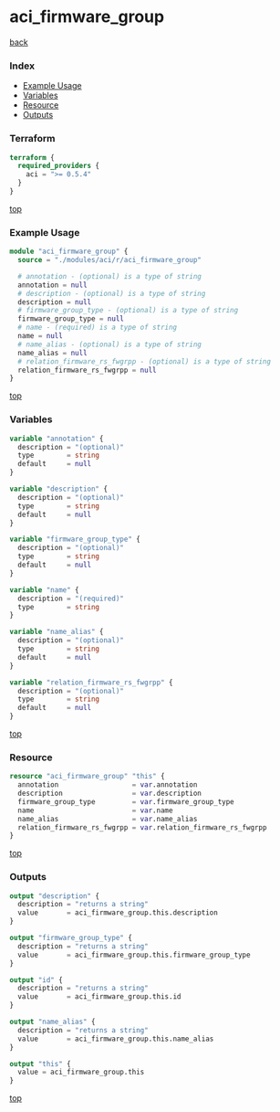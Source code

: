 # aci_firmware_group

[back](../aci.md)

### Index

- [Example Usage](#example-usage)
- [Variables](#variables)
- [Resource](#resource)
- [Outputs](#outputs)

### Terraform

```terraform
terraform {
  required_providers {
    aci = ">= 0.5.4"
  }
}
```

[top](#index)

### Example Usage

```terraform
module "aci_firmware_group" {
  source = "./modules/aci/r/aci_firmware_group"

  # annotation - (optional) is a type of string
  annotation = null
  # description - (optional) is a type of string
  description = null
  # firmware_group_type - (optional) is a type of string
  firmware_group_type = null
  # name - (required) is a type of string
  name = null
  # name_alias - (optional) is a type of string
  name_alias = null
  # relation_firmware_rs_fwgrpp - (optional) is a type of string
  relation_firmware_rs_fwgrpp = null
}
```

[top](#index)

### Variables

```terraform
variable "annotation" {
  description = "(optional)"
  type        = string
  default     = null
}

variable "description" {
  description = "(optional)"
  type        = string
  default     = null
}

variable "firmware_group_type" {
  description = "(optional)"
  type        = string
  default     = null
}

variable "name" {
  description = "(required)"
  type        = string
}

variable "name_alias" {
  description = "(optional)"
  type        = string
  default     = null
}

variable "relation_firmware_rs_fwgrpp" {
  description = "(optional)"
  type        = string
  default     = null
}
```

[top](#index)

### Resource

```terraform
resource "aci_firmware_group" "this" {
  annotation                  = var.annotation
  description                 = var.description
  firmware_group_type         = var.firmware_group_type
  name                        = var.name
  name_alias                  = var.name_alias
  relation_firmware_rs_fwgrpp = var.relation_firmware_rs_fwgrpp
}
```

[top](#index)

### Outputs

```terraform
output "description" {
  description = "returns a string"
  value       = aci_firmware_group.this.description
}

output "firmware_group_type" {
  description = "returns a string"
  value       = aci_firmware_group.this.firmware_group_type
}

output "id" {
  description = "returns a string"
  value       = aci_firmware_group.this.id
}

output "name_alias" {
  description = "returns a string"
  value       = aci_firmware_group.this.name_alias
}

output "this" {
  value = aci_firmware_group.this
}
```

[top](#index)